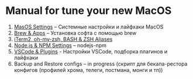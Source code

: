 # Manual for tune your new MacOS

1. [MasOS Settings](./masos-settings.md) – Системные настройки и лайфхаки MacOS
2. [Brew & Apps](./brew.md) – Установка софта с помощью brew
3. [iTerm2, oh-my-zsh, BASH & ZSH Aliases](https://github.com/isuvorov/bash)
4. [Node.js & NPM Settings](./nodejs.md) – nodejs-npm
5. [VSCode & Plugins](./vscode.md) - Настройки VSCode, подборка плагинов и лайфхаки
6. Backup and Restore configs – in progress (скрипт для бекапа-рестора конфигов  (профилей хрома, телеги, постмана, монги и тп))
